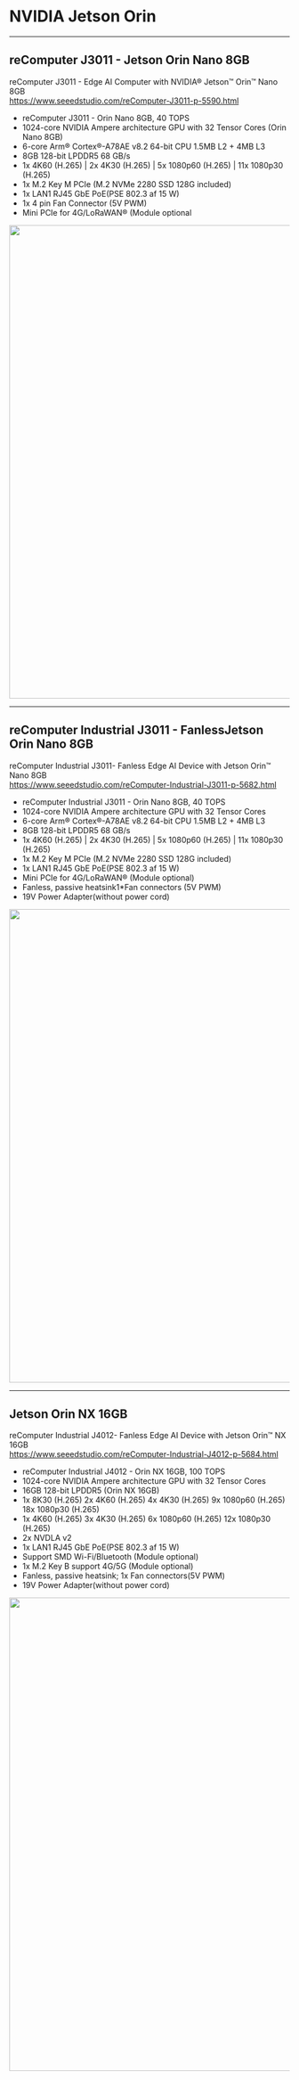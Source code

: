 # NVIDIA Jetson Orin


---
## reComputer J3011 - Jetson Orin Nano 8GB

reComputer J3011 - Edge AI Computer with NVIDIA® Jetson™ Orin™ Nano 8GB \
https://www.seeedstudio.com/reComputer-J3011-p-5590.html

* reComputer J3011 - Orin Nano 8GB, 40 TOPS
* 1024-core NVIDIA Ampere architecture GPU with 32 Tensor Cores (Orin Nano 8GB)
* 6-core Arm® Cortex®-A78AE v8.2 64-bit CPU 1.5MB L2 + 4MB L3
* 8GB 128-bit LPDDR5 68 GB/s
* 1x 4K60 (H.265) | 2x 4K30 (H.265) | 5x 1080p60 (H.265) | 11x 1080p30 (H.265)
* 1x M.2 Key M PCIe (M.2 NVMe 2280 SSD 128G included)
* 1x LAN1 RJ45 GbE PoE(PSE 802.3 af 15 W)
* 1x 4 pin Fan Connector (5V PWM)
* Mini PCIe for 4G/LoRaWAN® (Module optional

  
<img src="https://github.com/user-attachments/assets/3c1ea66d-d499-4a38-8bc1-3f837def893e" width=850>

---
## reComputer Industrial J3011 - FanlessJetson Orin Nano 8GB

reComputer Industrial J3011- Fanless Edge AI Device with Jetson Orin™ Nano 8GB \
https://www.seeedstudio.com/reComputer-Industrial-J3011-p-5682.html
    
* reComputer Industrial J3011 - Orin Nano 8GB, 40 TOPS
* 1024-core NVIDIA Ampere architecture GPU with 32 Tensor Cores
* 6-core Arm® Cortex®-A78AE v8.2 64-bit CPU 1.5MB L2 + 4MB L3
* 8GB 128-bit LPDDR5 68 GB/s
* 1x 4K60 (H.265) | 2x 4K30 (H.265) | 5x 1080p60 (H.265) | 11x 1080p30 (H.265)
* 1x M.2 Key M PCIe (M.2 NVMe 2280 SSD 128G included)
* 1x LAN1 RJ45 GbE PoE(PSE 802.3 af 15 W)
* Mini PCIe for 4G/LoRaWAN® (Module optional)
* Fanless, passive heatsink1*Fan connectors (5V PWM)
* 19V Power Adapter(without power cord)

<img src="https://github.com/user-attachments/assets/19f0246a-161e-469b-9c69-7d0c6fdbf07f" width=850>


---
## Jetson Orin NX 16GB

reComputer Industrial J4012- Fanless Edge AI Device with Jetson Orin™ NX 16GB \
https://www.seeedstudio.com/reComputer-Industrial-J4012-p-5684.html

* reComputer Industrial J4012 - Orin NX 16GB, 100 TOPS
* 1024-core NVIDIA Ampere architecture GPU with 32 Tensor Cores
* 16GB 128-bit LPDDR5 (Orin NX 16GB)
* 1x 8K30 (H.265) 2x 4K60 (H.265) 4x 4K30 (H.265) 9x 1080p60 (H.265) 18x 1080p30 (H.265)
* 1x 4K60 (H.265) 3x 4K30 (H.265) 6x 1080p60 (H.265) 12x 1080p30 (H.265)
* 2x NVDLA v2
* 1x LAN1 RJ45 GbE PoE(PSE 802.3 af 15 W)
* Support SMD Wi-Fi/Bluetooth (Module optional)
* 1x M.2 Key B support 4G/5G (Module optional)
* Fanless, passive heatsink; 1x Fan connectors(5V PWM)
* 19V Power Adapter(without power cord)

<img src="https://github.com/user-attachments/assets/c1a242c0-06c6-4743-a8e6-6ced7f4cebe0" width=850>
